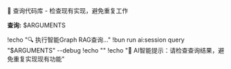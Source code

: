 🧠 查询代码库 - 检查现有实现，避免重复工作

**查询:** $ARGUMENTS

!echo "🔍 执行智能Graph RAG查询..."
!bun run ai:session query "$ARGUMENTS" --debug
!echo ""
!echo "🤖 AI智能提示：请检查查询结果，避免重复实现现有功能"
